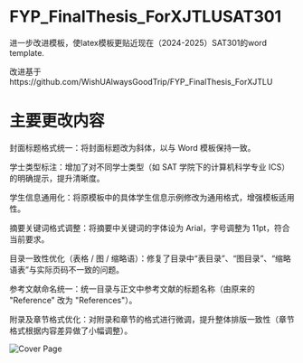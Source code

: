 # FYP_FinalThesis_ForXJTLUSAT301
进一步改进模板，使latex模板更贴近现在（2024-2025）SAT301的word template.

改进基于https://github.com/WishUAlwaysGoodTrip/FYP_FinalThesis_ForXJTLU

# 主要更改内容

封面标题格式统一：将封面标题改为斜体，以与 Word 模板保持一致。

学士类型标注：增加了对不同学士类型（如 SAT 学院下的计算机科学专业 ICS）的明确提示，提升清晰度。

学生信息通用化：将原模板中的具体学生信息示例修改为通用格式，增强模板适用性。

摘要关键词格式调整：将摘要中关键词的字体设为 Arial，字号调整为 11pt，符合当前要求。

目录一致性优化（表格 / 图 / 缩略语）：修复了目录中“表目录”、“图目录”、“缩略语表”与实际页码不一致的问题。

参考文献命名统一：统一目录与正文中参考文献的标题名称（由原来的 "Reference" 改为 "References"）。

附录及章节格式优化：对附录和章节的格式进行微调，提升整体排版一致性（章节格式根据内容差异做了小幅调整）。

![Cover Page](fig/cover.png)
